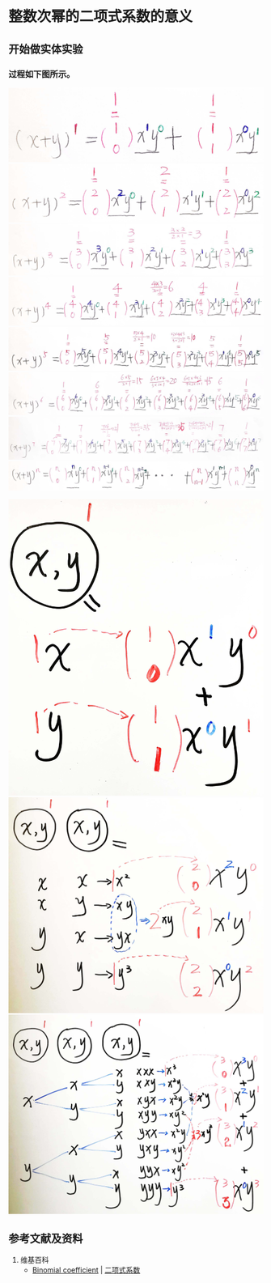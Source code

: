 # 整数次幂的二项式系数的意义

## 开始做实体实验

### 过程如下图所示。

![](/images/数系/二项式定理/整数次幂的二项式系数的意义/1a1.jpg)
![](/images/数系/二项式定理/整数次幂的二项式系数的意义/1a2.jpg)
![](/images/数系/二项式定理/整数次幂的二项式系数的意义/1a3.jpg)
![](/images/数系/二项式定理/整数次幂的二项式系数的意义/1a4.jpg)
![](/images/数系/二项式定理/整数次幂的二项式系数的意义/1a5.jpg)
![](/images/数系/二项式定理/整数次幂的二项式系数的意义/1a6.jpg)
![](/images/数系/二项式定理/整数次幂的二项式系数的意义/1a7.jpg)
![](/images/数系/二项式定理/整数次幂的二项式系数的意义/1a8.jpg)

![](/images/数系/二项式定理/整数次幂的二项式系数的意义/2a1.jpg)
![](/images/数系/二项式定理/整数次幂的二项式系数的意义/2a2.jpg)
![](/images/数系/二项式定理/整数次幂的二项式系数的意义/2a3.jpg)

## 参考文献及资料

1. 维基百科
	- [Binomial coefficient](https://en.wikipedia.org/wiki/Binomial_coefficient) | [二项式系数](https://zh.wikipedia.org/wiki/%E4%BA%8C%E9%A0%85%E5%BC%8F%E4%BF%82%E6%95%B8) 